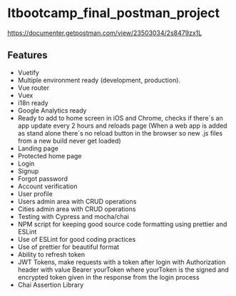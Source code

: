# Itbootcamp_final_postman_project

https://documenter.getpostman.com/view/23503034/2s8479zx1L

<h2> Features </h2> 

- Vuetify
- Multiple environment ready (development, production).
- Vue router
- Vuex
- i18n ready
- Google Analytics ready
- Ready to add to home screen in iOS and Chrome, checks if there´s an app update every 2 hours and reloads page (When a web app is added as stand alone there´s no reload button in the browser so new .js files from a new build never get loaded)
- Landing page
- Protected home page
- Login
- Signup
- Forgot password
- Account verification
- User profile
- Users admin area with CRUD operations
- Cities admin area with CRUD operations
- Testing with Cypress and mocha/chai
- NPM script for keeping good source code formatting using prettier and ESLint
- Use of ESLint for good coding practices
- Use of prettier for beautiful format
- Ability to refresh token
- JWT Tokens, make requests with a token after login with Authorization header with value Bearer yourToken where yourToken is the signed and encrypted token given in the response from the login process
- Chai Assertion Library
